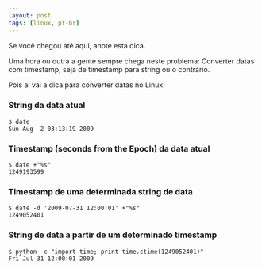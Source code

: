 ```yaml
---
layout: post
tags: [linux, pt-br]
---
```

Se você chegou até aqui, anote esta dica.

Uma hora ou outra a gente sempre chega neste problema: Converter datas com
timestamp, seja de timestamp para string ou o contrário.

Pois ai vai a dica para converter datas no Linux:

### String da data atual
    $ date
    Sun Aug  2 03:13:19 2009

### Timestamp (seconds from the Epoch) da data atual
    $ date +"%s"
    1249193599

### Timestamp de uma determinada string de data
    $ date -d '2009-07-31 12:00:01' +"%s"
    1249052401

### String de data a partir de um determinado timestamp
    $ python -c "import time; print time.ctime(1249052401)"
    Fri Jul 31 12:00:01 2009
